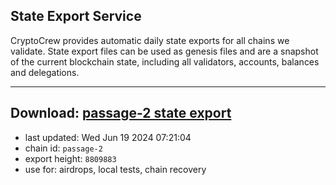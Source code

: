 ## State Export Service
CryptoCrew provides automatic daily state exports for all chains we validate. State export files can be used as genesis files and are a snapshot of the current blockchain state, including all validators, accounts, balances and delegations.

---
**Download: [passage-2 state export](https://dl-eu2.ccvalidators.com/SERVICE/passage/passage-2_export_8809883.json)**
---

- last updated: Wed Jun 19 2024 07:21:04
- chain id: `passage-2`
- export height: `8809883`
- use for: airdrops, local tests, chain recovery
